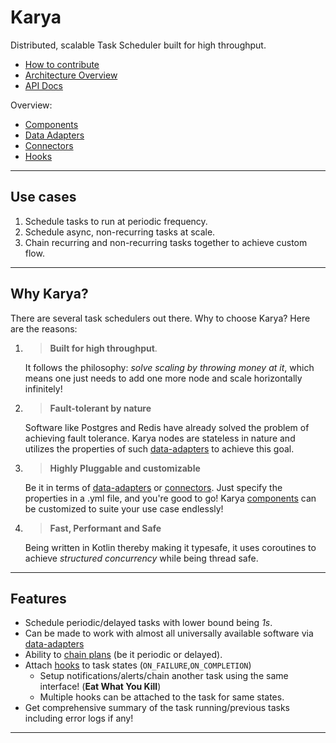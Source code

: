 # Karya

Distributed, scalable Task Scheduler built for high throughput.

- [How to contribute](.github/CONTRIBUTING.md)
- [Architecture Overview](./docs/documentation/OVERVIEW)
- [API Docs](https://saumya-bhatt.github.io/karya/)

Overview:

- [Components](./docs/documentation/COMPONENTS.md)
- [Data Adapters](./docs/documentation/DATA_ADAPTERS.md)
- [Connectors](./docs/documentation/CONNECTORS.md)
- [Hooks](./docs/documentation/HOOKS.md)

---

## Use cases

1. Schedule tasks to run at periodic frequency.
2. Schedule async, non-recurring tasks at scale.
3. Chain recurring and non-recurring tasks together to achieve custom flow.

---

## Why Karya?

There are several task schedulers out there. Why to choose Karya? Here are the reasons:

1. >**Built for high throughput**.
   
    It follows the philosophy: *solve scaling by throwing money at it*, which means one just needs to add one more node and scale horizontally infinitely!

2. >**Fault-tolerant by nature**

   Software like Postgres and Redis have already solved the problem of achieving fault tolerance. Karya nodes are stateless in nature and utilizes the properties of such [data-adapters](./docs/documentation/DATA_ADAPTERS.md) to achieve this goal.

3. >**Highly Pluggable and customizable**

    Be it in terms of [data-adapters](./docs/documentation/DATA_ADAPTERS.md) or [connectors](#connectors). Just specify the properties in a .yml file, and you're good to go! Karya [components](./docs/documentation/COMPONENTS.md) can be customized to suite your use case endlessly!

4. >**Fast, Performant and Safe**
   
    Being written in Kotlin thereby making it typesafe, it uses coroutines to achieve *structured concurrency* while being thread safe.

---

## Features

- Schedule periodic/delayed tasks with lower bound being *1s*.
- Can be made to work with almost all universally available software via [data-adapters](./docs/documentation/DATA_ADAPTERS.md)
- Ability to [chain plans](./docs/documentation/CONNECTORS.md/#chained-plans) (be it periodic or delayed). 
- Attach [hooks](./docs/documentation/HOOKS.md) to task states (`ON_FAILURE`,`ON_COMPLETION`)
  - Setup notifications/alerts/chain another task using the same interface! (**Eat What You Kill**)
  - Multiple hooks can be attached to the task for same states.
- Get comprehensive summary of the task running/previous tasks including error logs if any!

---
